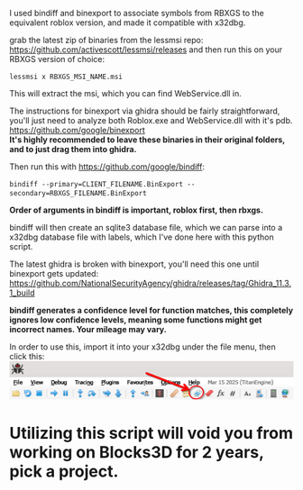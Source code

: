 I used bindiff and binexport to associate symbols from RBXGS to the equivalent roblox version, and made it compatible with x32dbg.

grab the latest zip of binaries from the lessmsi repo:
<https://github.com/activescott/lessmsi/releases>
and then run this on your RBXGS version of choice:
```
lessmsi x RBXGS_MSI_NAME.msi
```
This will extract the msi, which you can find WebService.dll in.

The instructions for binexport via ghidra should be fairly straightforward, you'll just need to analyze both Roblox.exe and WebService.dll with it's pdb.<br />
<https://github.com/google/binexport><br />
**It's highly recommended to leave these binaries in their original folders, and to just drag them into ghidra.**

Then run this with <https://github.com/google/bindiff>:
```
bindiff --primary=CLIENT_FILENAME.BinExport --secondary=RBXGS_FILENAME.BinExport
```
**Order of arguments in bindiff is important, roblox first, then rbxgs.**

bindiff will then create an sqlite3 database file, which we can parse into a x32dbg database file with labels, which I've done here with this python script.

The latest ghidra is broken with binexport, you'll need this one until binexport gets updated:
<https://github.com/NationalSecurityAgency/ghidra/releases/tag/Ghidra_11.3.1_build>

**bindiff generates a confidence level for function matches, this completely ignores low confidence levels, meaning some functions might get incorrect names. Your mileage may vary.**

In order to use this, import it into your x32dbg under the file menu, then click this:
<img src="image.png"/>

# Utilizing this script will void you from working on Blocks3D for 2 years, pick a project.
